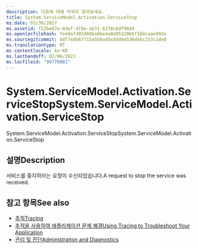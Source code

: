 ```yaml
---
description: 다음에 대해 자세히 알아보세요.
title: System.ServiceModel.Activation.ServiceStop
ms.date: 03/30/2017
ms.assetid: f22be67e-0def-4f8e-ab31-6178cbdf98d4
ms.openlocfilehash: fee0af492d04ba8be4a8e05320bbf184caae992e
ms.sourcegitcommit: ddf7edb67715a5b9a45e3dd44536dabc153c1de0
ms.translationtype: MT
ms.contentlocale: ko-KR
ms.lasthandoff: 02/06/2021
ms.locfileid: "99770081"
---
```

# <a name="systemservicemodelactivationservicestop"></a><span data-ttu-id="d5dc3-103">System.ServiceModel.Activation.ServiceStop</span><span class="sxs-lookup"><span data-stu-id="d5dc3-103">System.ServiceModel.Activation.ServiceStop</span></span>

<span data-ttu-id="d5dc3-104">System.ServiceModel.Activation.ServiceStop</span><span class="sxs-lookup"><span data-stu-id="d5dc3-104">System.ServiceModel.Activation.ServiceStop</span></span>  
  
## <a name="description"></a><span data-ttu-id="d5dc3-105">설명</span><span class="sxs-lookup"><span data-stu-id="d5dc3-105">Description</span></span>  

 <span data-ttu-id="d5dc3-106">서비스를 중지하라는 요청이 수신되었습니다.</span><span class="sxs-lookup"><span data-stu-id="d5dc3-106">A request to stop the service was received.</span></span>  
  
## <a name="see-also"></a><span data-ttu-id="d5dc3-107">참고 항목</span><span class="sxs-lookup"><span data-stu-id="d5dc3-107">See also</span></span>

- [<span data-ttu-id="d5dc3-108">추적</span><span class="sxs-lookup"><span data-stu-id="d5dc3-108">Tracing</span></span>](index.md)
- [<span data-ttu-id="d5dc3-109">추적을 사용하여 애플리케이션 문제 해결</span><span class="sxs-lookup"><span data-stu-id="d5dc3-109">Using Tracing to Troubleshoot Your Application</span></span>](using-tracing-to-troubleshoot-your-application.md)
- [<span data-ttu-id="d5dc3-110">관리 및 진단</span><span class="sxs-lookup"><span data-stu-id="d5dc3-110">Administration and Diagnostics</span></span>](../index.md)
